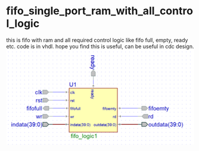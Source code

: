 # fifo_single_port_ram_with_all_control_logic
this is fifo with ram and all required control logic like fifo full, empty, ready etc. code is in vhdl. hope you find this is useful, can be useful in cdc design.
![alt fifo_logic](https://github.com/vlsicad/fifo_single_port_ram_with_all_control_logic/blob/main/fifo_logic1.png?raw=true)

